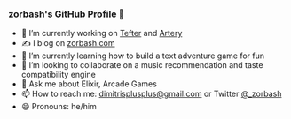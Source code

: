 ### zorbash's GitHub Profile 👋

- 🔭 I’m currently working on [Tefter](https://tefter.io) and [Artery](https://artery.ltd)
- ✍️ I blog on [zorbash.com](zorbash.com)
- 🌱 I’m currently learning how to build a text adventure game for fun
- 👯 I’m looking to collaborate on a music recommendation and taste compatibility engine
- 💬 Ask me about Elixir, Arcade Games
- 📫 How to reach me: dimitrisplusplus@gmail.com or Twitter [@_zorbash](twitter.com/_zorbash)
- 😄 Pronouns: he/him
